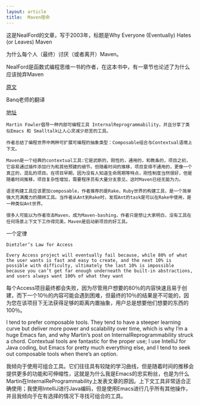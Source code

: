 ```yaml
---
layout: article
title:  Maven宿命
---
```


这是NealFord的文章，写于2003年，标题是Why Everyone (Eventually) Hates (or Leaves) Maven

为什么每个人（最终）讨厌（或者离开）Maven。

NealFord是函数式编程思维一书的作者，在这本书中，有一章节也论述了为什么应该抛弃Maven

[原文](http://nealford.com/memeagora/2013/01/22/why_everyone_eventually_hates_maven.html)


Banq老师的翻译


[地址](https://www.jdon.com/44914)

```
Martin Fowler倡导一种内部可编程工具 InternalReprogrammability，并且分享了类似Emacs 和 Smalltalk让人心灵减少悲苦的工具。

作者总结了编程世界中两种可扩展可编程的抽象类型：Composable组合与Contextual语境上下文。

Maven是一个经典的contextual工具:它是武断的，刚性的，通用的，和教条的，项目之初，它容易通过插件添加行为和其他预建的细节。但随着时间的推移，项目变得不通用的，更像一个真正的，混乱的项目。在项目早期，因为没有人知道生命周期等特点，刚性制度当然很好，但是随着时间推移，项目复杂性增加，需要程序员有大量分支意见，这时Maven已经无能为力。

语言构建工具应该更加composable，作者推荐的是Rake，Ruby世界的构建工具，是一个简单强大充满魔力的捆绑工具。当作者从Ant到Rake时，发现Ant的task是可以在Rake中使用，是一种类似Ant世界。

很多人可能以为作者攻击Maven，成为Maven-bashing，作者只是想让大家明白，没有工具在任何场景上下文下工作得完美，Maven是启动新项目的好工具。
```

一个定律

```
Dietzler’s Law for Access

Every Access project will eventually fail because, while 80% of what the user wants is fast and easy to create, and the next 10% is possible with difficulty, ultimately the last 10% is impossible because you can’t get far enough underneath the built-in abstractions, and users always want 100% of what they want
```

每个Access项目最终都会失败，因为尽管用户想要的80％的内容快速且易于创建，而下一个10％的内容可能会遇到困难，但最终的10％的结果是不可能的，因为您在该项目下无法获得足够的距离内置抽象，用户总是想要他们想要的东西的100％。


I tend to prefer composable tools. They tend to have a steeper learning curve but deliver more power and scalability over time, which is why I’m a huge Emacs fan, and why Martin’s post on InternalReprogrammability struck a chord. Contextual tools are fantastic for the proper use; I use IntelliJ for Java coding, but Emacs for pretty much everything else, and I tend to seek out composable tools when there’s an option.

我倾向于使用可组合工具。它们往往具有较陡的学习曲线，但是随着时间的推移会提供更多的功能和可伸缩性，这就是为什么我是Emacs的忠实粉丝，也是为什么Martin在InternalReProgrammability上发表文章的原因。上下文工具非常适合正确使用；我使用IntelliJ进行Java编码，但是使用Emacs进行几乎所有其他操作，并且我倾向于在有选择的情况下寻找可组合的工具。

